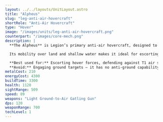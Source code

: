 ```yaml
---
layout: ../../layouts/UnitLayout.astro
title: "Alpheus"
slug: "leg-anti-air-hovercraft"
shortRole: "Anti-Air Hovercraft"
type: "Hover"
image: "/images/units/leg-anti-air-hovercraft.png"
counterpart: "/images/core-mech.png"
description: |
  **The Alpheus** is Legion’s primary anti-air hovercraft, designed to eliminate low- to mid-tier aerial threats with rapid-response firepower. Equipped with a high-speed ground-to-air gatling gun, it tears through scouts, bombers, and gunships that stray too close to your hover formations or coastal bases.

  Its mobility over land and shallow water makes it ideal for escorting hover and amphibious units in mixed terrain. While it offers no ground attack capabilities, its high DPS and fast speed allow it to intercept enemy air incursions and reposition quickly to defend high-value targets.

  **Best used for:** Escorting hover forces, defending against T1 air spam, patrolling amphibious zones  
  **Avoid:** Engaging ground targets — it has no anti-ground capability
metalCost: 210
energyCost: 4300
buildTime: 3300
health: 1120
sightRange: 509
speed: 89
weapons: "Light Ground-to-Air Gatling Gun"
dps: 120
weaponRange: 700
techLevel: 1
---
```

